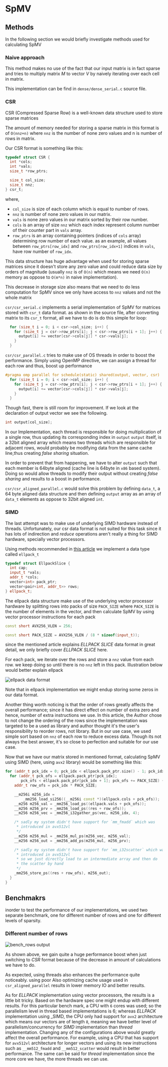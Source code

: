 # SpMV

## Methods 

In the following section we would briefly investigate methods used for calculating SpMV

### Naive approach

This method makes no use of the fact that our input matrix is in fact sparse and tries to multiply matrix _M_ to vector _V_
by naively iterating over each cell in matrix.

This implementation can be find in `dense/dense_serial.c` source file.

### CSR
CSR (Compressed Sparse Row) is a well-known data structure used to store sparse matrices

The amount of memory needed for storing a sparse matrix in this format is of `O(nnz+n)` where `nnz` is the 
number of none zero values and n is number of rows in matrix. 

Our CSR format is something like this: 

```C 
typedef struct CSR {
  int *cols;
  int *vals;
  size_t *row_ptrs;

  size_t col_size;
  size_t nnz;
} csr_t;
```
where,
- `col_size` is size of each column which is equal to number of rows.
- `nnz` is number of none zero values in our matrix.
- `vals` is none zero values in our matrix sorted by their row number.
- `cols` is an array of size `nnz` which each index represent column number of their counter part in `vals` array.
- `row_ptrs` is an array containing pointers (indices of `cols` array) determining row number of each value. as an 
example, all values between `row_ptrs[row_idx]` and `row_ptrs[row_idx+1]` indices in `vals`, have row number of `row_idx`.

This data structure has huge advantage when used for storing sparse matrices since it doesn't store any zero value and could reduce data size 
by orders of magnitude (usually `nnz` is of `O(n)` which means we need `O(n)` memory as oppose to `O(m*n)` in naive implementation).

This decrease in storage size also means that we need to do less computation for SpMV since we only have access to `nnz` values and not the whole matrix

`csr/csr_serial.c` implements a serial implementation of SpMV for matrices stored with `csr_t` data format.
as shown in the source file, after converting matrix to its `csr_t` format, all we have to do is do this simple for loop: 

```C 
  for (size_t i = 0; i < csr->col_size; i++) {
    for (size_t j = csr->row_ptrs[i]; j < csr->row_ptrs[i + 1]; j++) {
      output[i] += vector[csr->cols[j]] * csr->vals[j];
    }
  }
```

`csr/csr_parallel.c` tries to make use of OS threads in order to boost the performance.
Simply using OpenMP directive, we can assign a thread for each row and thus, boost up performance

```C 
#pragma omp parallel for schedule(static) shared(output, vector, csr)
  for (size_t i = 0; i < csr->col_size; i++) {
    for (size_t j = csr->row_ptrs[i]; j < csr->row_ptrs[i + 1]; j++) {
      output[i] += vector[csr->cols[j]] * csr->vals[j];
    }
  }
```

Though fast, there is still room for improvement. If we look at the declaration of output vector we see the following.
```C 
int output[col_size];
```
In our Implementation, each thread is responsible for doing multiplication of a single row, thus updating its corresponding index
in `output`
`output` itself, is a 32bit aligned array which means two threads which are responsible for adjacent rows, would probably be modifying 
data from the same cache line,thus creating _false sharing_ situation.

In order to prevent that from happening, we have to alter `output` such that each member is 64byte aligned
(cache line is 64byte in `x86` based system). Doing so would allow threads to modify their output without 
creating _false sharing_ and results to a boost in performance.

`csr/csr_aligned_parallel.c` would solve this problem by defining `data_t`, a 64 byte aligned data structure and then defining 
`output` array as an array of `data_t` elements as oppose to 32bit aligned `int`.

### SIMD
The last attempt was to make use of underlying SIMD hardware instead of threads.
Unfortunately, our csr data format is not suited for this task since it has lots of indirection and _reduce_ operations aren't 
really a thing for SIMD hardware, specially vector processors.

Using methods recommended in [this article](https://caidao22.github.io/publication/zhang-2018/ICPP_KNL_final.pdf) we implement a data type 
called `ellpack_t`

```C++
typedef struct EllpackSlice {
  int cap;
  input_t *vals;
  addr_t *cols;
  vector<int> pack_ptr;
  vector<pair<int, addr_t>> rows;
} ellpack_t;
```

The ellpack data structure make use of the underlying vector processor hardware by splitting rows into packs of size `PACK_SIZE` where `PACK_SIZE` is the number of elements in the vector, and then calculate SpMV by using vector processor instructions for each pack

```C++ 
const short AVX256_VLEN = 256;

const short PACK_SIZE = AVX256_VLEN / (8 * sizeof(input_t));
```
since the mentioned article explains _ELLPACK SLICE_ data format in great detail, we only briefly cover _ELLPACK SLICE_ here.

For each pack, we iterate over the rows and store a `nnz` value from each row. we keep doing so until there is no `nnz` left in this pack.
Illustration below would better explain ellpack

![ellpack data format](./rsc/ellpack.png)

Note that in ellpack implementation we might endup storing some zeros in our data format.

Another thing worth noticing is that the order of rows greatly affects the overall performance; since it has direct effect on number
of extra zero and hence, number of extra instructions we use. In this article, the Author chose to not change the ordering of the rows 
since the implementation was targeted to be a used as library and author thought it's the user's responsibility to reorder rows, not library. 
But in our use case, we used simple sort based on `nnz` of each row to reduce excess data. Though its not always the best answer, it's so close 
to perfection and suitable for our use case.


Now that we have our matrix stored in mentioned format, calculating SpMV using SIMD (here, using `avx2` library) would be something like this:

```C++ 
for (addr_t pck_idx = 0; pck_idx < ellpack.pack_ptr.size() - 1; pck_idx++) {
  for (addr_t pck_ofs = ellpack.pack_ptr[pck_idx];
       pck_ofs < ellpack.pack_ptr[pck_idx + 1]; pck_ofs += PACK_SIZE) {
    addr_t row_ofs = pck_idx * PACK_SIZE;

    __m256i m256_idx =
        _mm256_load_si256((__m256i const *)(ellpack.cols + pck_ofs));
    __m256 m256_val = _mm256_load_ps((ellpack.vals + pck_ofs));
    __m256 m256_prv = _mm256_load_ps((res + row_ofs));
    __m256 m256_vec = _mm256_i32gather_ps(vec, m256_idx, 4);

    /* sadly my system didn't have support for `mm_fmadd` which was
     * introduced in avx512vl
     */
    __m256 m256_mul = _mm256_mul_ps(m256_vec, m256_val);
    __m256 m256_out = _mm256_add_ps(m256_mul, m256_prv);

    /* sadly my system didn't have support for `mm_i32scatter` which was
     * introduced in avx512vl
     * so we just directly load to an intermediate array and then do
     * the scatter by hand
     */
    _mm256_store_ps((res + row_ofs), m256_out);
  }
}
```

## Benchmakrs
inorder to test the performance of our implementations, we used two separate benchmark, one for different number of rows and one for different levels of sparsity.

### Different number of rows
![bench_rows output](./rsc/bench_rows.png)

As shown above, we gain quite a huge performance boost when just switching to _CSR_ format because of the decrease in amount of calculations we have to do.

As expected, using threads also enhances the performance quite noticeably. using poor Also optimizing cache usage used in `csr_aligned_parallel` results in 
lower memory IO and better results.

As for _ELLPACK_ implementation using vector processors, the results is a little bit tricky. Based on the hardware spec one might endup with different results.
For this particular bench mark, a CPU with `6` cores was used; so the parallelism level in thread based implementations is 6; 
whereas _ELLPACK_ implementation using _SIMD, the CPU only had support for `avx2` architecture which means our vectors are of length `8`, meaning we have better level of parallelism/concurrency for _SIMD_ implementation than _thread_ implementation.
Changing any of the configurations above would greatly affect the overall performance. 
For example, using a CPU that has support for `avx512vl` architecture for longer vectors and 
using its new instructions such as `__mm512_fmadd` and `__mm512_scatter`  would result in better performance. The same can be said for _thread_ implementation since the more core we have, the more threads we can use.


